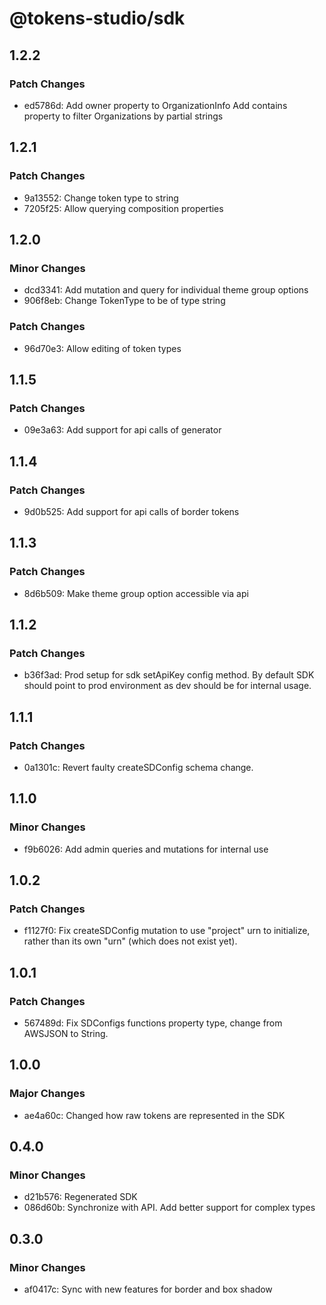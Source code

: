 # @tokens-studio/sdk

## 1.2.2

### Patch Changes

-   ed5786d: Add owner property to OrganizationInfo
    Add contains property to filter Organizations by partial strings

## 1.2.1

### Patch Changes

-   9a13552: Change token type to string
-   7205f25: Allow querying composition properties

## 1.2.0

### Minor Changes

-   dcd3341: Add mutation and query for individual theme group options
-   906f8eb: Change TokenType to be of type string

### Patch Changes

-   96d70e3: Allow editing of token types

## 1.1.5

### Patch Changes

-   09e3a63: Add support for api calls of generator

## 1.1.4

### Patch Changes

-   9d0b525: Add support for api calls of border tokens

## 1.1.3

### Patch Changes

-   8d6b509: Make theme group option accessible via api

## 1.1.2

### Patch Changes

-   b36f3ad: Prod setup for sdk setApiKey config method. By default SDK should point to prod environment as dev should be for internal usage.

## 1.1.1

### Patch Changes

-   0a1301c: Revert faulty createSDConfig schema change.

## 1.1.0

### Minor Changes

-   f9b6026: Add admin queries and mutations for internal use

## 1.0.2

### Patch Changes

-   f1127f0: Fix createSDConfig mutation to use "project" urn to initialize, rather than its own "urn" (which does not exist yet).

## 1.0.1

### Patch Changes

-   567489d: Fix SDConfigs functions property type, change from AWSJSON to String.

## 1.0.0

### Major Changes

-   ae4a60c: Changed how raw tokens are represented in the SDK

## 0.4.0

### Minor Changes

-   d21b576: Regenerated SDK
-   086d60b: Synchronize with API. Add better support for complex types

## 0.3.0

### Minor Changes

-   af0417c: Sync with new features for border and box shadow
